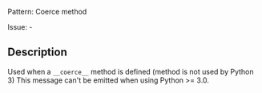 Pattern: Coerce method

Issue: -

## Description

Used when a `__coerce__` method is defined (method is not used by Python 3) This message can't be emitted when using Python >= 3.0.